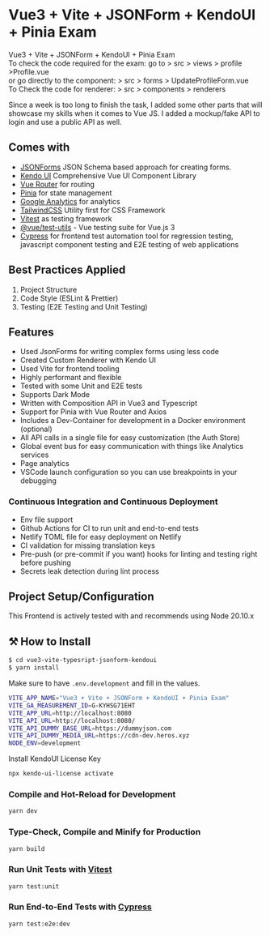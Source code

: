 # Vue3 + Vite + JSONForm + KendoUI + Pinia Exam

Vue3 + Vite + JSONForm + KendoUI + Pinia Exam
<br/>
To check the code required for the exam: go to > src > views > profile >Profile.vue
<br/>
or go directly to the component: > src > forms > UpdateProfileForm.vue
<br/>
To Check the code for renderer: > src > components > renderers

Since a week is too long to finish the task, I added some other parts that will showcase my skills when it comes to Vue JS. I added a mockup/fake API to login and use a public API as well.

## Comes with

- [JSONForms](https://jsonforms.io/) JSON Schema based approach for creating forms.
- [Kendo UI](https://www.telerik.com/kendo-vue-ui) Comprehensive Vue UI Component Library
- [Vue Router](https://router.vuejs.org) for routing
- [Pinia](https://pinia.vuejs.org) for state management
- [Google Analytics](https://github.com/MatteoGabriele/vue-gtag) for analytics
- [TailwindCSS](https://tailwindcss.com/) Utility first for CSS Framework
- [Vitest](https://vitest.dev/) as testing framework
- [@vue/test-utils](https://test-utils.vuejs.org/) - Vue testing suite for Vue.js 3
- [Cypress](https://www.cypress.io/) for frontend test automation tool for regression testing, javascript component testing and E2E testing of web applications

## Best Practices Applied
1. Project Structure
2. Code Style (ESLint & Prettier)
3. Testing (E2E Testing and Unit Testing)

## Features

- Used JsonForms for writing complex forms using less code
- Created Custom Renderer with Kendo UI
- Used Vite for frontend tooling
- Highly performant and flexible
- Tested with some Unit and E2E tests
- Supports Dark Mode
- Written with Composition API in Vue3 and Typescript
- Support for Pinia with Vue Router and Axios
- Includes a Dev-Container for development in a Docker environment (optional)
- All API calls in a single file for easy customization (the Auth Store)
- Global event bus for easy communication with things like Analytics services
- Page analytics
- VSCode launch configuration so you can use breakpoints in your debugging

### Continuous Integration and Continuous Deployment

- Env file support
- Github Actions for CI to run unit and end-to-end tests
- Netlify TOML file for easy deployment on Netlify
- CI validation for missing translation keys
- Pre-push (or pre-commit if you want) hooks for linting and testing right before pushing
- Secrets leak detection during lint process

## Project Setup/Configuration

This Frontend is actively tested with and recommends using Node 20.10.x

## ⚒ How to Install

```bash
$ cd vue3-vite-typesript-jsonform-kendoui
$ yarn install
```

Make sure to have `.env.development` and fill in the values.

```sh
VITE_APP_NAME="Vue3 + Vite + JSONForm + KendoUI + Pinia Exam"
VITE_GA_MEASUREMENT_ID=G-KYHSG71EHT
VITE_APP_URL=http://localhost:8080
VITE_API_URL=http://localhost:8080/
VITE_API_DUMMY_BASE_URL=https://dummyjson.com
VITE_API_DUMMY_MEDIA_URL=https://cdn-dev.heros.xyz
NODE_ENV=development
```

Install KendoUI License Key

```sh
npx kendo-ui-license activate
```

### Compile and Hot-Reload for Development

```sh
yarn dev
```

### Type-Check, Compile and Minify for Production

```sh
yarn build
```

### Run Unit Tests with [Vitest](https://vitest.dev/)

```sh
yarn test:unit
```

### Run End-to-End Tests with [Cypress](https://www.cypress.io/)

```sh
yarn test:e2e:dev
```
